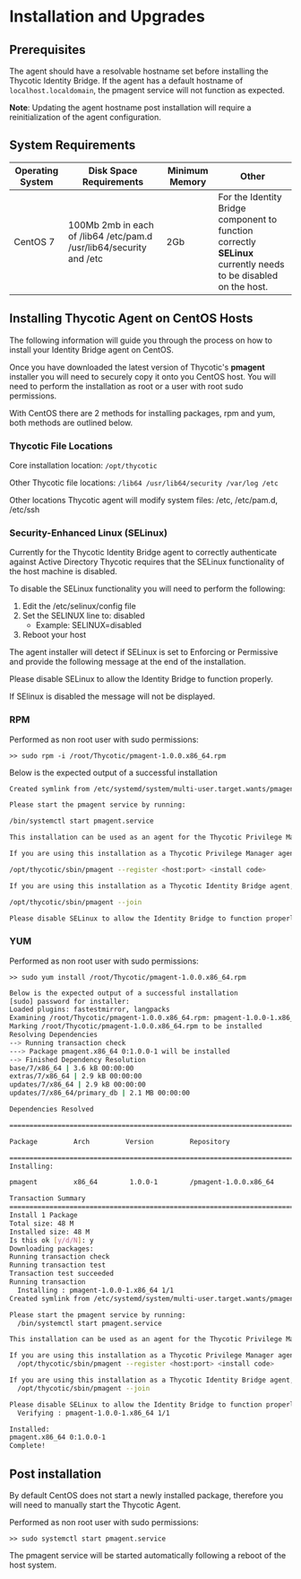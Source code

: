 [title]: # (Installation/Upgrades)
[tags]: # (setup)
[priority]: # (1)
# Installation and Upgrades

## Prerequisites

The agent should have a resolvable hostname set before installing the Thycotic Identity Bridge. If the agent has a default hostname of `localhost.localdomain`, the pmagent service will not function as expected.

**Note**: Updating the agent hostname post installation will require a reinitialization of the agent configuration.

## System Requirements

| **Operating System** | **Disk Space Requirements**  | **Minimum Memory** | **Other** |
| ----- | ----- | ----- | ----- |
| CentOS 7 | 100Mb 2mb in each of /lib64 /etc/pam.d /usr/lib64/security and /etc | 2Gb | For the Identity Bridge component to function correctly **SELinux** currently needs to be disabled on the host. |

## Installing Thycotic Agent on CentOS Hosts

The following information will guide you through the process on how to install your Identity Bridge agent on CentOS.

Once you have downloaded the latest version of Thycotic's __pmagent__ installer you will need to securely copy it onto you CentOS host. You will need to perform the installation as root or a user with root sudo permissions.

With CentOS there are 2 methods for installing packages, rpm and yum, both methods are outlined below.

### Thycotic File Locations

Core installation location: `/opt/thycotic`

Other Thycotic file locations: `/lib64 /usr/lib64/security /var/log /etc`

Other locations Thycotic agent will modify system files: /etc, /etc/pam.d, /etc/ssh

### Security-Enhanced Linux (SELinux)

Currently for the Thycotic Identity Bridge agent to correctly authenticate against Active Directory Thycotic requires that the SELinux functionality of the
host machine is disabled.

To disable the SELinux functionality you will need to perform the following:

1. Edit the /etc/selinux/config file
1. Set the SELINUX line to: disabled
   * Example: SELINUX=disabled
1. Reboot your host

The agent installer will detect if SELinux is set to Enforcing or Permissive and provide the following message at the end of the installation.

Please disable SELinux to allow the Identity Bridge to function properly.

If SElinux is disabled the message will not be displayed.

### RPM

Performed as non root user with sudo permissions:

`>> sudo rpm -i /root/Thycotic/pmagent-1.0.0.x86_64.rpm`

Below is the expected output of a successful installation

```bash
Created symlink from /etc/systemd/system/multi-user.target.wants/pmagent.service to /etc/systemd/system/pmagent.service.

Please start the pmagent service by running:

/bin/systemctl start pmagent.service

This installation can be used as an agent for the Thycotic Privilege Manager and/or an agent for the Thycotic Identity Bridge.

If you are using this installation as a Thycotic Privilege Manager agent, you must now register this agent with the Thycotic Privilege Manager using the command:

/opt/thycotic/sbin/pmagent --register <host:port> <install code>

If you are using this installation as a Thycotic Identity Bridge agent, you need to join an Active Directory domain to start authenticating users using the command:

/opt/thycotic/sbin/pmagent --join

Please disable SELinux to allow the Identity Bridge to function properly
```

### YUM

Performed as non root user with sudo permissions:

`>> sudo yum install /root/Thycotic/pmagent-1.0.0.x86_64.rpm`

```bash
Below is the expected output of a successful installation
[sudo] password for installer:
Loaded plugins: fastestmirror, langpacks
Examining /root/Thycotic/pmagent-1.0.0.x86_64.rpm: pmagent-1.0.0-1.x86_64
Marking /root/Thycotic/pmagent-1.0.0.x86_64.rpm to be installed
Resolving Dependencies
--> Running transaction check
---> Package pmagent.x86_64 0:1.0.0-1 will be installed
--> Finished Dependency Resolution
base/7/x86_64 | 3.6 kB 00:00:00
extras/7/x86_64 | 2.9 kB 00:00:00
updates/7/x86_64 | 2.9 kB 00:00:00
updates/7/x86_64/primary_db | 2.1 MB 00:00:00

Dependencies Resolved

==============================================================================

Package         Arch         Version         Repository                  Size

==============================================================================
Installing:

pmagent         x86_64        1.0.0-1        /pmagent-1.0.0.x86_64       48 M

Transaction Summary
==============================================================================
Install 1 Package
Total size: 48 M
Installed size: 48 M
Is this ok [y/d/N]: y
Downloading packages:
Running transaction check
Running transaction test
Transaction test succeeded
Running transaction
  Installing : pmagent-1.0.0-1.x86_64 1/1
Created symlink from /etc/systemd/system/multi-user.target.wants/pmagent.service to /etc/systemd/system/pmagent.service.

Please start the pmagent service by running:
  /bin/systemctl start pmagent.service

This installation can be used as an agent for the Thycotic Privilege Manager and/or an agent for the Thycotic Identity Bridge.

If you are using this installation as a Thycotic Privilege Manager agent, you must now register this agent with the Thycotic Privilege Manager using the command:
  /opt/thycotic/sbin/pmagent --register <host:port> <install code>

If you are using this installation as a Thycotic Identity Bridge agent, you need to join an Active Directory domain to start authenticating users using the command:
  /opt/thycotic/sbin/pmagent --join

Please disable SELinux to allow the Identity Bridge to function properly
  Verifying : pmagent-1.0.0-1.x86_64 1/1

Installed:
pmagent.x86_64 0:1.0.0-1
Complete!
```

## Post installation

By default CentOS does not start a newly installed package, therefore you will need to manually start the Thycotic Agent.

Performed as non root user with sudo permissions:

`>> sudo systemctl start pmagent.service`

The pmagent service will be started automatically following a reboot of the host system.
